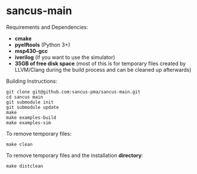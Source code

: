 # sancus-main

Requirements and Dependencies:

- **cmake**
- **pyelftools** (Python 3+)
- **msp430-gcc**
- **iverilog** (if you want to use the simulator)
- **35GB of free disk space** (most of this is for temporary files created
  by LLVM/Clang during the build process and can be cleaned up afterwards)



Building Instructions:

```
git clone git@github.com:sancus-pma/sancus-main.git
cd sancus main
git submodule init
git submodule update
make
make examples-build
make examples-sim
```

To remove temporary files:
```
make clean
```

To remove temporary files and the installation **directory**:
```
make distclean
```


